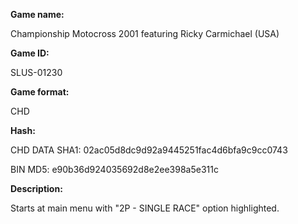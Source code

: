 ﻿**Game name:**

Championship Motocross 2001 featuring Ricky Carmichael (USA)

**Game ID:**

SLUS-01230

**Game format:**

CHD

**Hash:**

CHD DATA SHA1: 02ac05d8dc9d92a9445251fac4d6bfa9c9cc0743

BIN MD5: e90b36d924035692d8e2ee398a5e311c

**Description:**

Starts at main menu with "2P - SINGLE RACE" option highlighted.